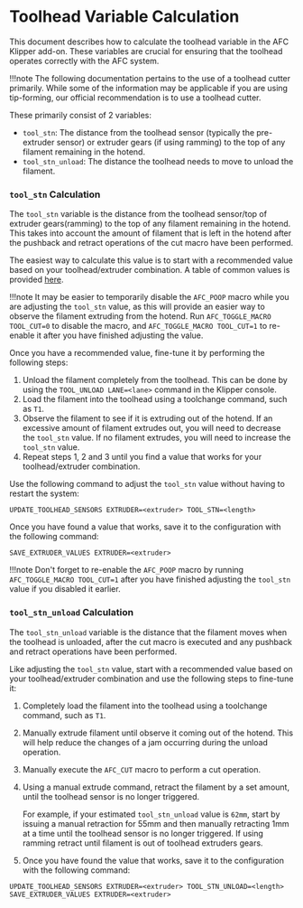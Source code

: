# Toolhead Variable Calculation

This document describes how to calculate the toolhead variable in the AFC Klipper add-on. These variables are
crucial for ensuring that the toolhead operates correctly with the AFC system.


!!!note 
    The following documentation pertains to the use of a toolhead cutter primarily. While some of the information
    may be applicable if you are using tip-forming, our official recommendation is to use a toolhead
    cutter.

These primarily consist of 2 variables:

- `tool_stn`: The distance from the toolhead sensor (typically the pre-extruder sensor) or extruder gears (if using ramming) to the top of any filament
   remaining in the hotend. 
- `tool_stn_unload`: The distance the toolhead needs to move to unload the filament.

### `tool_stn` Calculation

The `tool_stn` variable is the distance from the toolhead sensor/top of extruder gears(ramming) to the top of any filament remaining in the hotend.
This takes into account the amount of filament that is left in the hotend after the pushback and retract operations of
the cut macro have been performed. 

The easiest way to calculate this value is to start with a recommended value based on your toolhead/extruder combination.
A table of common values is provided [here](../../boxturtle/initial_startup/06-hotend-values.md).

!!!note 
    It may be easier to temporarily disable the `AFC_POOP` macro while you are adjusting the `tool_stn` value, as this
    will provide an easier way to observe the filament extruding from the hotend. Run `AFC_TOGGLE_MACRO TOOL_CUT=0` to 
    disable the macro, and `AFC_TOGGLE_MACRO TOOL_CUT=1` to re-enable it after you have finished adjusting the value.

Once you have a recommended value, fine-tune it by performing the following steps:

1. Unload the filament completely from the toolhead. This can be done by using the `TOOL_UNLOAD LANE=<lane>` command in
   the Klipper console.  
2. Load the filament into the toolhead using a toolchange command, such as `T1`.  
3. Observe the filament to see if it is extruding out of the hotend. If an excessive amount of filament extrudes out, 
   you will need to decrease the `tool_stn` value. If no filament extrudes, you will need to increase the `tool_stn` value.  
4. Repeat steps 1, 2 and 3 until you find a value that works for your toolhead/extruder combination.  

Use the following command to adjust the `tool_stn` value without having to restart the system:

```
UPDATE_TOOLHEAD_SENSORS EXTRUDER=<extruder> TOOL_STN=<length>
```

Once you have found a value that works, save it to the configuration with the following command:

```
SAVE_EXTRUDER_VALUES EXTRUDER=<extruder>
```

!!!note
    Don't forget to re-enable the `AFC_POOP` macro by running `AFC_TOGGLE_MACRO TOOL_CUT=1` after you have finished
    adjusting the `tool_stn` value if you disabled it earlier. 

### `tool_stn_unload` Calculation

The `tool_stn_unload` variable is the distance that the filament moves when the toolhead is unloaded, after the cut macro
is executed and any pushback and retract operations have been performed.

Like adjusting the `tool_stn` value, start with a recommended value based on your toolhead/extruder combination 
and use the following steps to fine-tune it:

1. Completely load the filament into the toolhead using a toolchange command, such as `T1`. 
2. Manually extrude filament until observe it coming out of the hotend. This will help reduce the changes of a
   jam occurring during the unload operation.
3. Manually execute the `AFC_CUT` macro to perform a cut operation.
4. Using a manual extrude command, retract the filament by a set amount, until the toolhead sensor is no longer triggered.

    For example, if your estimated `tool_stn_unload` value is `62mm`, start by issuing a manual retraction for 55mm
    and then manually retracting 1mm at a time until the toolhead sensor is no longer triggered. If using ramming retract until filament is out of toolhead extruders gears.

5. Once you have found the value that works, save it to the configuration with the following command:

```
UPDATE_TOOLHEAD_SENSORS EXTRUDER=<extruder> TOOL_STN_UNLOAD=<length>
SAVE_EXTRUDER_VALUES EXTRUDER=<extruder>
```